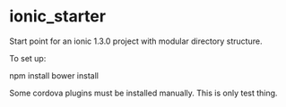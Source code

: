 # ionic_starter

Start point for an ionic 1.3.0 project with modular directory structure.

To set up:

npm install
bower install

Some cordova plugins must be installed manually.
This is only test thing.

